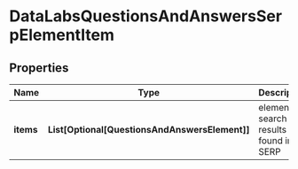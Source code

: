 # DataLabsQuestionsAndAnswersSerpElementItem


## Properties

| Name | Type | Description | Notes |
|------------ | ------------- | ------------- | -------------|
**items** | **List[Optional[QuestionsAndAnswersElement]]** | elements of search results found in SERP |[optional]|